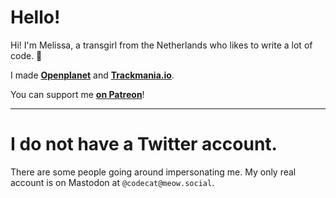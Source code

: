 # Hello!
Hi! I'm Melissa, a transgirl from the Netherlands who likes to write a lot of code. 🥰

I made **[Openplanet](https://openplanet.dev/)** and **[Trackmania.io](https://trackmania.io/)**.

You can support me **[on Patreon](https://patreon.com/openplanet)**!

---

# I do not have a Twitter account.
There are some people going around impersonating me. My only real account is on Mastodon at `@codecat@meow.social`.
